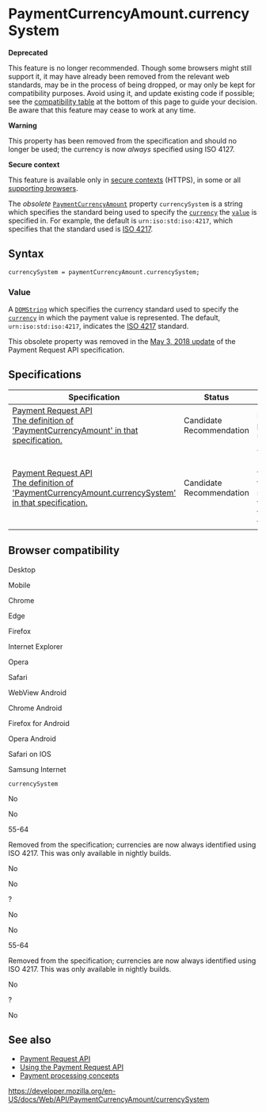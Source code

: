 PaymentCurrencyAmount.currencySystem
====================================

**Deprecated**

This feature is no longer recommended. Though some browsers might still support it, it may have already been removed from the relevant web standards, may be in the process of being dropped, or may only be kept for compatibility purposes. Avoid using it, and update existing code if possible; see the [compatibility table](#browser_compatibility) at the bottom of this page to guide your decision. Be aware that this feature may cease to work at any time.

**Warning**

This property has been removed from the specification and should no longer be used; the currency is now *always* specified using ISO 4127.

**Secure context**

This feature is available only in [secure contexts](https://developer.mozilla.org/en-US/docs/Web/Security/Secure_Contexts) (HTTPS), in some or all [supporting browsers](#browser_compatibility).

The *obsolete* [`PaymentCurrencyAmount`](../paymentcurrencyamount) property `currencySystem` is a string which specifies the standard being used to specify the [`currency`](currency) the [`value`](value) is specified in. For example, the default is `urn:iso:std:iso:4217`, which specifies that the standard used is [ISO 4217](https://en.wikipedia.org/wiki/ISO_4217).

Syntax
------

    currencySystem = paymentCurrencyAmount.currencySystem;

### Value

A [`DOMString`](../domstring) which specifies the currency standard used to specify the [`currency`](currency) in which the payment value is represented. The default, `urn:iso:std:iso:4217`, indicates the [ISO 4217](https://www.iso.org/iso-4217-currency-codes.html) standard.

This obsolete property was removed in the [May 3, 2018 update](https://www.w3.org/TR/2018/CR-payment-request-20180503) of the Payment Request API specification.

Specifications
--------------

<table><thead><tr class="header"><th>Specification</th><th>Status</th><th>Comment</th></tr></thead><tbody><tr class="odd"><td><a href="https://w3c.github.io/payment-request/#dom-paymentcurrencyamount">Payment Request API<br />
<span class="small">The definition of 'PaymentCurrencyAmount' in that specification.</span></a></td><td><span class="spec-cr">Candidate Recommendation</span></td><td>No longer part of the specification</td></tr><tr class="even"><td><a href="https://w3c.github.io/payment-request/#dom-paymentcurrencyamount">Payment Request API</a><br />
<span class="small"><a href="https://www.w3.org/TR/2018/CR-payment-request-20180320/#dom-paymentcurrencyamount-currencysystem">The definition of 'PaymentCurrencyAmount.currencySystem' in that specification.</a></span></td><td><span class="spec-cr">Candidate Recommendation</span></td><td>The March 20, 2018 version of the specification; the last one to include this property</td></tr></tbody></table>

Browser compatibility
---------------------

Desktop

Mobile

Chrome

Edge

Firefox

Internet Explorer

Opera

Safari

WebView Android

Chrome Android

Firefox for Android

Opera Android

Safari on IOS

Samsung Internet

`currencySystem`

No

No

55-64

Removed from the specification; currencies are now always identified using ISO 4217. This was only available in nightly builds.

No

No

?

No

No

55-64

Removed from the specification; currencies are now always identified using ISO 4217. This was only available in nightly builds.

No

?

No

See also
--------

-   [Payment Request API](../payment_request_api)
-   [Using the Payment Request API](../payment_request_api/using_the_payment_request_api)
-   [Payment processing concepts](../payment_request_api/concepts)

<a href="https://developer.mozilla.org/en-US/docs/Web/API/PaymentCurrencyAmount/currencySystem" class="_attribution-link">https://developer.mozilla.org/en-US/docs/Web/API/PaymentCurrencyAmount/currencySystem</a>
